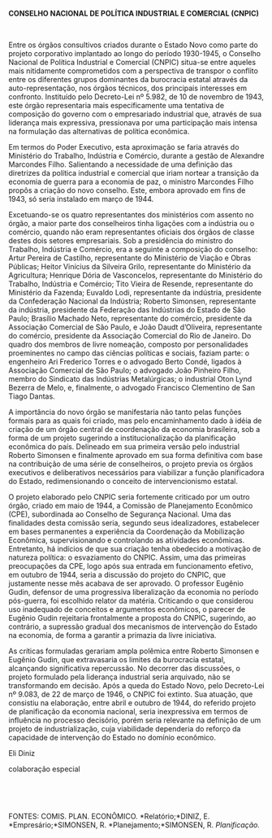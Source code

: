 **CONSELHO NACIONAL DE POLÍTICA INDUSTRIAL E COMERCIAL (CNPIC)**

 

Entre os órgãos consultivos criados durante o Estado Novo como parte do
projeto corporativo implantado ao longo do período 1930-1945, o Conselho
Nacional de Política Industrial e Comercial (CNPIC) situa-se entre
aqueles mais nitidamente comprometidos com a perspectiva de transpor o
conflito entre os diferentes grupos dominantes da burocracia estatal
através da auto-representação, nos órgãos técnicos, dos principais
interesses em confronto. Instituído pelo Decreto-Lei nº 5.982, de 10 de
novembro de 1943, este órgão representaria mais especificamente uma
tentativa de composição do governo com o empresariado industrial que,
através de sua liderança mais expressiva, pressionava por uma
participação mais intensa na formulação das alternativas de política
econômica.

Em termos do Poder Executivo, esta aproximação se faria através do
Ministério do Trabalho, Indústria e Comércio, durante a gestão de
Alexandre Marcondes Filho. Salientando a necessidade de uma definição
das diretrizes da política industrial e comercial que iriam nortear a
transição da economia de guerra para a economia de paz, o ministro
Marcondes Filho propôs a criação do novo conselho. Este, embora aprovado
em fins de 1943, só seria instalado em março de 1944.

Excetuando-se os quatro representantes dos ministérios com assento no
órgão, a maior parte dos conselheiros tinha ligações com a indústria ou
o comércio, quando não eram representantes oficiais dos órgãos de classe
destes dois setores empresariais. Sob a presidência do ministro do
Trabalho, Indústria e Comércio, era a seguinte a composição do conselho:
Artur Pereira de Castilho, representante do Ministério de Viação e Obras
Públicas; Heitor Vinícius da Silveira Grilo, representante do Ministério
da Agricultura; Henrique Dória de Vasconcelos, representante do
Ministério do Trabalho, Indústria e Comércio; Tito Vieira de Resende,
representante do Ministério da Fazenda; Euvaldo Lodi, representante da
indústria, presidente da Confederação Nacional da Indústria; Roberto
Simonsen, representante da indústria, presidente da Federação das
Indústrias do Estado de São Paulo; Brasílio Machado Neto, representante
do comércio, presidente da Associação Comercial de São Paulo, e João
Daudt d’Oliveira, representante do comércio, presidente da Associação
Comercial do Rio de Janeiro. Do quadro dos membros de livre nomeação,
composto por personalidades proeminentes no campo das ciências políticas
e sociais, faziam parte: o engenheiro Ari Frederico Torres e o advogado
Berto Condé, ligados à Associação Comercial de São Paulo; o advogado
João Pinheiro Filho, membro do Sindicato das Indústrias Metalúrgicas; o
industrial Oton Lynd Bezerra de Melo, e, finalmente, o advogado
Francisco Clementino de San Tiago Dantas.

A importância do novo órgão se manifestaria não tanto pelas funções
formais para as quais foi criado, mas pelo encaminhamento dado à idéia
de criação de um órgão central de coordenação da economia brasileira,
sob a forma de um projeto sugerindo a institucionalização da
planificação econômica do país. Delineado em sua primeira versão pelo
industrial Roberto Simonsen e finalmente aprovado em sua forma
definitiva com base na contribuição de uma série de conselheiros, o
projeto previa os órgãos executivos e deliberativos necessários para
viabilizar a função planificadora do Estado, redimensionando o conceito
de intervencionismo estatal.

O projeto elaborado pelo CNPIC seria fortemente criticado por um outro
órgão, criado em maio de 1944, a Comissão de Planejamento Econômico
(CPE), subordinada ao Conselho de Segurança Nacional. Uma das
finalidades desta comissão seria, segundo seus idealizadores,
estabelecer em bases permanentes a experiência da Coordenação da
Mobilização Econômica, supervisionando e controlando as atividades
econômicas. Entretanto, há indícios de que sua criação tenha obedecido a
motivação de natureza política: o esvaziamento do CNPIC. Assim, uma das
primeiras preocupações da CPE, logo após sua entrada em funcionamento
efetivo, em outubro de 1944, seria a discussão do projeto do CNPIC, que
justamente nesse mês acabava de ser aprovado. O professor Eugênio Gudin,
defensor de uma progressiva liberalização da economia no período
pós-guerra, foi escolhido relator da matéria. Criticando o que
considerou uso inadequado de conceitos e argumentos econômicos, o
parecer de Eugênio Gudin rejeitaria frontalmente a proposta do CNPIC,
sugerindo, ao contrário, a supressão gradual dos mecanismos de
intervenção do Estado na economia, de forma a garantir a primazia da
livre iniciativa.

As críticas formuladas gerariam ampla polêmica entre Roberto Simonsen e
Eugênio Gudin, que extravasaria os limites da burocracia estatal,
alcançando significativa repercussão. No decorrer das discussões, o
projeto formulado pela liderança industrial seria arquivado, não se
transformando em decisão. Após a queda do Estado Novo, pelo Decreto-Lei
nº 9.083, de 22 de março de 1946, o CNPIC foi extinto. Sua atuação, que
consistiu na elaboração, entre abril e outubro de 1944, do referido
projeto de planificação da economia nacional, seria inexpressiva em
termos de influência no processo decisório, porém seria relevante na
definição de um projeto de industrialização, cuja viabilidade dependeria
do reforço da capacidade de intervenção do Estado no domínio econômico.

Eli Diniz

colaboração especial

 

 

FONTES: COMIS. PLAN. ECONÔMICO. *Relatório;*DINIZ, E.
*Empresário;*SIMONSEN, R. *Planejamento;*SIMONSEN, R. *Planificação.*

 

